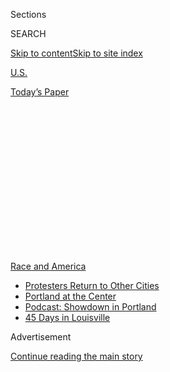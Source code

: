 <div id="app">

<div>

<div>

<div>

<div class="NYTAppHideMasthead css-1q2w90k e1suatyy0">

<div class="section css-ui9rw0 e1suatyy2">

<div class="css-eph4ug er09x8g0">

<div class="css-6n7j50">

</div>

<span class="css-1dv1kvn">Sections</span>

<div class="css-10488qs">

<span class="css-1dv1kvn">SEARCH</span>

</div>

[Skip to content](#site-content)[Skip to site
index](#site-index)

</div>

<div id="masthead-section-label" class="css-1wr3we4 eaxe0e00">

[U.S.](https://www.nytimes3xbfgragh.onion/section/us)

</div>

<div class="css-10698na e1huz5gh0">

</div>

</div>

<div id="masthead-bar-one" class="section hasLinks css-15hmgas e1csuq9d3">

<div class="css-uqyvli e1csuq9d0">

</div>

<div class="css-1uqjmks e1csuq9d1">

</div>

<div class="css-9e9ivx">

[](https://myaccount.nytimes3xbfgragh.onion/auth/login?response_type=cookie&client_id=vi)

</div>

<div class="css-1bvtpon e1csuq9d2">

[Today’s
Paper](https://www.nytimes3xbfgragh.onion/section/todayspaper)

</div>

</div>

</div>

</div>

<div data-aria-hidden="false">

<div id="site-content" data-role="main">

<div>

<div class="css-1aor85t" style="opacity:0.000000001;z-index:-1;visibility:hidden">

<div class="css-1hqnpie">

<div class="css-epjblv">

<span class="css-17xtcya">[U.S.](/section/us)</span><span class="css-x15j1o">|</span><span class="css-fwqvlz">George
Floyd, From ‘I Want to Touch the World’ to ‘I Can’t
Breathe’</span>

</div>

<div class="css-k008qs">

<div class="css-1iwv8en">

<span class="css-18z7m18"></span>

<div>

</div>

</div>

<span class="css-1n6z4y">https://nyti.ms/2AWztzD</span>

<div class="css-1705lsu">

<div class="css-4xjgmj">

<div class="css-4skfbu" data-role="toolbar" data-aria-label="Social Media Share buttons, Save button, and Comments Panel with current comment count" data-testid="share-tools">

  - 
  - 
  - 
  - 
    
    <div class="css-6n7j50">
    
    </div>

  - 
  - 

</div>

</div>

</div>

</div>

</div>

</div>

<div id="NYT_TOP_BANNER_REGION" class="css-13pd83m">

<div>

<div id="styln-prism-menu-1590763508878" class="section interactive-content interactive-size-medium css-1edisqu">

<div class="css-17ih8de interactive-body">

<div id="scroll-container" class="css-1gj85ro">

[<span class="styln-title-wrap"><span class="css-1pje3qr">Race
and</span><span class="css-1pje3qr">
America</span></span>](https://www.nytimes3xbfgragh.onion/news-event/george-floyd-protests-minneapolis-new-york-los-angeles?action=click&pgtype=Article&state=default&region=TOP_BANNER&context=storylines_menu)

  - [Protesters Return to Other
    Cities](https://www.nytimes3xbfgragh.onion/2020/07/26/us/protests-portland-seattle-trump.html?action=click&pgtype=Article&state=default&region=TOP_BANNER&context=storylines_menu)
  - [Portland at the
    Center](https://www.nytimes3xbfgragh.onion/2020/07/24/us/portland-oregon-protests-white-race.html?action=click&pgtype=Article&state=default&region=TOP_BANNER&context=storylines_menu)
  - [Podcast: Showdown in
    Portland](https://www.nytimes3xbfgragh.onion/2020/07/23/podcasts/the-daily/portland-protests.html?action=click&pgtype=Article&state=default&region=TOP_BANNER&context=storylines_menu)
  - [45 Days in
    Louisville](https://www.nytimes3xbfgragh.onion/interactive/2020/07/16/us/black-lives-matter-protests-louisville-breonna-taylor.html?action=click&pgtype=Article&state=default&region=TOP_BANNER&context=storylines_menu)

</div>

</div>

</div>

</div>

</div>

<div id="top-wrapper" class="css-1sy8kpn">

<div id="top-slug" class="css-l9onyx">

Advertisement

</div>

[Continue reading the main
story](#after-top)

<div class="ad top-wrapper" style="text-align:center;height:100%;display:block;min-height:250px">

<div id="top" class="place-ad" data-position="top" data-size-key="top">

</div>

</div>

<div id="after-top">

</div>

</div>

<div>

<div id="sponsor-wrapper" class="css-1hyfx7x">

<div id="sponsor-slug" class="css-19vbshk">

Supported by

</div>

[Continue reading the main
story](#after-sponsor)

<div id="sponsor" class="ad sponsor-wrapper" style="text-align:center;height:100%;display:block">

</div>

<div id="after-sponsor">

</div>

</div>

<div class="css-186x18t">

</div>

<div class="css-1vkm6nb ehdk2mb0">

# George Floyd, From ‘I Want to Touch the World’ to ‘I Can’t Breathe’

</div>

Mr. Floyd had big plans for life nearly 30 years ago. His death in
police custody is powering a movement against police brutality and
racial injustice.

<div class="css-79elbk" data-testid="photoviewer-wrapper">

<div class="css-z3e15g" data-testid="photoviewer-wrapper-hidden">

</div>

<div class="css-1a48zt4 ehw59r15" data-testid="photoviewer-children">

![<span class="css-16f3y1r e13ogyst0" data-aria-hidden="true">A memorial
to George Floyd in
Minneapolis.</span><span class="css-cnj6d5 e1z0qqy90" itemprop="copyrightHolder"><span class="css-1ly73wi e1tej78p0">Credit...</span><span><span>Joshua
Rashaad McFadden for The New York
Times</span></span></span>](https://static01.graylady3jvrrxbe.onion/images/2020/06/09/us/00unrest-floydprofile01alt/merlin_173327667_67685113-1ffa-472b-8493-57383d2b8ffd-articleLarge.jpg?quality=75&auto=webp&disable=upscale)

</div>

</div>

<div class="css-18e8msd">

<div class="css-vp77d3 epjyd6m0">

<div class="css-1baulvz">

By [<span class="css-1baulvz" itemprop="name">Manny
Fernandez</span>](https://www.nytimes3xbfgragh.onion/by/manny-fernandez)
and [<span class="css-1baulvz last-byline" itemprop="name">Audra D. S.
Burch</span>](https://www.nytimes3xbfgragh.onion/by/audra-d-s-burch)

</div>

</div>

  - July 29,
    2020

  - 
    
    <div class="css-4xjgmj">
    
    <div class="css-pvvomx" data-role="toolbar" data-aria-label="Social Media Share buttons, Save button, and Comments Panel with current comment count" data-testid="share-tools">
    
      - 
      - 
      - 
      - 
        
        <div class="css-6n7j50">
        
        </div>
    
      - 
      - 
    
    </div>
    
    </div>

</div>

<div class="css-mdjrty">

[Leer en
español](https://www.nytimes3xbfgragh.onion/es/2020/06/09/espanol/mundo/George-Floyd-quien-es.html "Read in Spanish")

</div>

</div>

<div class="section meteredContent css-1r7ky0e" name="articleBody" itemprop="articleBody">

<div class="css-1fanzo5 StoryBodyCompanionColumn">

<div class="css-53u6y8">

*\[Follow the live updates on* [*Seattle, Bubba Wallace, statues and the
confederate
flag*](https://www.nytimes3xbfgragh.onion/2020/06/22/us/seattle-shooting-roosevelt-statue-nascar-noose.html)*.\]*

HOUSTON — It was the last day of 11th grade at Jack Yates High School in
Houston, nearly three decades ago. A group of close friends, on their
way home, were contemplating what senior year and beyond would bring.
They were black teenagers on the precipice of manhood. What, they asked
one another, did they want to do with their lives?

</div>

</div>

<div>

</div>

<div class="css-1fanzo5 StoryBodyCompanionColumn">

<div class="css-53u6y8">

“George turned to me and said, ‘I want to touch the world,’” said
Jonathan Veal, 45, recalling the aspiration of one of the young men — a
tall, gregarious star athlete named [George
Floyd](https://www.nytimes3xbfgragh.onion/2020/06/10/podcasts/the-daily/george-floyd-protests-funeral.html)
whom he had met in the school cafeteria on the first day of sixth grade.
To their 17-year-old minds, touching the world maybe meant the N.B.A. or
the N.F.L.

</div>

</div>

<div>

</div>

<div class="css-1fanzo5 StoryBodyCompanionColumn">

<div class="css-53u6y8">

“It was one of the first moments I remembered after learning what
happened to him,” Mr. Veal said. “He could not have imagined that this
is the tragic way people would know his name.”

</div>

</div>

<div class="css-1fanzo5 StoryBodyCompanionColumn">

<div class="css-53u6y8">

The world now knows George Perry Floyd Jr. through his [final harrowing
moments](https://www.nytimes3xbfgragh.onion/2020/05/29/us/derek-chauvin-george-floyd-worked-together.html),
as he begged for air, his face wedged for [nearly nine
minutes](https://www.nytimes3xbfgragh.onion/2020/05/31/us/george-floyd-investigation.html)
between a city street and a police officer’s knee.

Mr. Floyd’s gasping death, immortalized on a bystander’s cellphone video
during the twilight hours of Memorial Day, has powered two weeks of
[sprawling protests across
America](https://www.nytimes3xbfgragh.onion/news-event/george-floyd-protests-minneapolis-new-york-los-angeles)
against police brutality. He has been memorialized in
[Minneapolis](https://www.nytimes3xbfgragh.onion/2020/07/29/us/george-floyd-memorial.html),
where he died; in North Carolina, where he was born; and in Houston,
where thousands stood in the unrelenting heat on Monday afternoon to
file past his gold coffin and bid him farewell [in the city where he
spent most of his
life](https://www.nytimes3xbfgragh.onion/2020/06/08/us/george-floyd-viewing-funeral-houston-unrest.html).

Many of those who attended the public viewing said they saw Mr. Floyd as
one of them — a fellow Houstonian who could have been their father,
their brother or their son.

“This is something that touched really close,” said Kina Ardoin, 43, a
nurse who stood in a line that stretched far from the church entrance.
“This could have been anybody in my
family.”

</div>

</div>

<div class="audioFigureHeading">

<div class="css-1et479a">

![](https://static01.graylady3jvrrxbe.onion/images/2017/01/29/podcasts/the-daily-album-art/the-daily-album-art-articleInline-v2.jpg?quality=75&auto=webp&disable=upscale)

</div>

### Listen to ‘The Daily’: ‘I Want To Touch the World’

<span class="css-59o34k">Today we remember George Perry Floyd Jr.</span>

</div>

<div class="css-qe9gm7">

<div>

<div class="css-1g7y0i5 e1drnplw0">

<div class="css-1ceswkc e1drnplw1">

</div>

<div class="css-f2fzwx e1drnplw2">

<div data-aria-labelledby="modal-title" data-role="region">

<div id="modal-title" class="css-mln36k">

transcript

</div>

<div class="css-pbq7ev">

</div>

<span>Back to The
Daily</span>

<div class="css-f6lhej">

<div class="css-1ialerq">

<div class="css-1701swk">

bars

</div>

<div>

<div class="css-1t7yl1y">

0:00/33:27

</div>

<div class="css-og85jy">

\-33:27

</div>

</div>

</div>

</div>

<div class="css-15fbio0">

<div class="css-1p4nyns">

transcript

## Listen to ‘The Daily’: ‘I Want To Touch the World’

### Hosted by Michael Barbaro and Caitlin Dickerson, produced by Clare Toeniskoetter, Michael Simon Johnson, Adizah Eghan, Daniel Guillemette, Asthaa Chaturvedi, Bianca Giaever and Stella Tan, and edited by Lisa Tobin and Liz O. Baylen

#### Today we remember George Perry Floyd Jr.

</div>

  - archived recording (jonathan veal)  
    My name is Jonathan Veal. I have known George Floyd since the sixth
    grade at James D. Ryan Middle School in the community of Third Ward,
    which is located in Houston, Texas. The first day I saw him, I was
    in the cafeteria, and he came in. And I was just blown away by his
    height. He was 6’2“, and I was just in awe, just like wow, that’s a
    tall guy. And he was just tall and skinny. This guy is in the sixth
    grade? And that was the beginning of our relationship. I remember it
    was the last day of school in our junior year, and there was this
    place just north of our school, maybe three blocks, that we called
    The Hill. And we would just kind of go there just to hang out. And
    for some reason, the conversation shifted to OK, we’re about to
    graduate. It was like we’re no longer going to be teenagers anymore.
    So I know I talked about just wanting to get married, and George
    talked about college. And all of a sudden he made this statement. He
    says, man, I want to be big. I want to touch the world.

\[music\]

Most of us had not seen the world outside of, you know, Third Ward or
the Houston community so it was just like, oh. Wow. OK.

  - archived recording 1  
    He was just a fun person to be around. There was never a dull
    moment. Never a dull moment.

  - archived recording 2  
    Me and Big George used to go to school all the time. And he’d get
    out and listen to music and talk about, you know, about the music
    world, and how he want to do this and do that, and just be
    successful.

  - archived recording 3  
    We were young, just kids. We trying to figure this thing out, you
    know? It’s when you’re in your 20s, your early 20s and you’re trying
    to figure out — you’re trying to see what direction you’re going to
    go in, just waking up and just trying to figure it out.

  - archived recording  
    I met Floyd seven to 10 years ago while I was trying to plant a
    church, Resurrection Houston’s Ministry, in the middle of Third Ward
    Houston, Texas, in the Cuney Homes Housing Project. And say I go to
    a neighborhood, I can knock on 50 doors. 50 people may come out.
    Floyd comes out the door, 100 people come out. Everybody knows him.
    He’s connected. Man, just to see his impact was amazing, his road to
    redemption. And then how God used him in this season and in this
    moment.

\[music\]

  - archived recording 1  
    Soon as he come in the door, he asks you, are you good? You all
    right? Always. And he would say — he always said things twice
    sometimes. He always called me Al-Al, and he called Teresa T-T. He
    just — that’s just him. Every time we cooked him a meal, gave him a
    plate, he’d come down rubbing his tummy and just go, “thank you,
    thank you, thank you.” You know what I mean? And he always said this
    for the whole time that Teresa and me and him lived here together.
    He always would tell us, “I want y’all to know I appreciate you.” He
    always would tell us that.

  - archived recording (jonathan veal)  
    After I learned that this was my friend, just a flood of emotions
    came about. I didn’t sleep the next couple of nights just thinking
    about what happened. And then that’s when it became global. And then
    I was like, wow, it’s literally happening. He’s touching the world.
    He’s touching the world. I was just like, wow.

caitlin dickerson

From The New York Times, I’m Caitlin Dickerson. This is “The Daily.”
Today: George Floyd’s funeral. My colleague Manny Fernandez was in
Houston. It’s Wednesday, June 10.

\[phone ringing\]

manny fernandez

Hi, guys.

caitlin dickerson

Hey, Manny. It’s Caitlin.

manny fernandez

How you doing?

caitlin dickerson

I’m OK. How are you and where are you?

manny fernandez

I am in the parking lot of the Fountain of Praise Church in Southwest
Houston, where George Floyd’s funeral was just held.

caitlin dickerson

And what was today about?

manny fernandez

So today was about two different things — and you saw this during the
service itself, and then I got this sense from talking to people
outside. On the one hand, there was a lot of people who wanted to talk
about George Floyd as a symbol of a movement, and George Floyd’s death
not being in vain. And yet on the other hand, a lot of people were
trying to say, hold on, wait, let’s talk about him as a man. And let’s
kind of talk about the jokes he used to crack, and the pranks he used to
pull, and what he was like in the projects of Houston where he’s from.
And so I think that there was that two-sided story that you kind of
heard today. Let’s remember the man who’s become this symbol, and let’s
also just remember the man himself.

caitlin dickerson

And this is a familiar dynamic for you, right? I mean, you’ve covered
funerals for other people who’ve died at the hands of police, and you’ve
seen this dynamic before.

manny fernandez

Yeah, absolutely. It reminded me of 2014 with Michael Brown’s funeral,
when people gather around, and they say, give us a little bit of space
in this social justice movement that’s popping up around this person’s
death. Give us a few hours in a day to talk about them and their flaws,
right? And to sort of talk about them as a full human before their life
becomes more myth than reality. And I think that the people here at the
funeral tried to sort of hold onto that space as long as they can before
the train has left the station.

caitlin dickerson

And you heard some of that today, but you’ve also been reporting for the
last few weeks on George Floyd, who he was. So what have you learned
about his life?

manny fernandez

I spent a lot of time at the place where he’s from. And he’s from a
place called the Bricks. And the Bricks are a nickname for the Cuney
Homes Public Housing Project in Houston. And he grew up in the Cuney
Homes in the ‘80s, in the ‘90s and the early 2000s. And it’s a hard
world. But by all accounts, he’s a pretty happy kid. George’s mother was
sort of a matron of the Cuney Homes. She was raising her kids. She was
raising George. And at the same time, she started raising her own
grandchildren for a time, and she started raising some of the neighbor’s
children. And she fed them, they spent the night at her apartment. And
that’s who Miss Cissy was. That’s who George Floyd’s mother was, a
mother to a lot of Cuney Homes.

caitlin dickerson

So what happens once George moves into high school and then adulthood?

manny fernandez

So George Floyd goes to high school just down the street from Cuney
Homes. He goes to Jack Yates High School. He’s a big kid. Eventually he
grows to 6’6“, and he kind of immediately becomes a star basketball
player and a star football player. He helps take the football team to
state shampionships in 1992, and he is so good that he gets a basketball
scholarship to go to college in South Florida. And he goes there, and he
plays a little bit of basketball. It doesn’t work out. He transfers back
to Texas. He goes to the Kingsville campus of Texas A\&M University, and
he goes there for a couple years. Meanwhile, he’s going back and forth
to Houston, back and forth to the Third Ward. And as he’s doing that, he
meets this legendary producer named DJ Screw —

  - archived recording (dj screw)  
    \[MUSIC\]:
    
    — who eventually becomes sort of a legend in Houston rap circles.
    
    (SINGING) Hey. Hey\!

manny fernandez

And there was a time in the early ‘90s when DJ Screw made a bunch of mix
tapes.

  - archived recording (dj screw)  
    (RAPPING) Welcome, y’all to the fabulous Carolina West. I own this
    \[EXPLETIVE\].

manny fernandez

And DJ Screw is rapping on these tapes, but he also invites other
rappers to come in. And a lot of these rappers are just kids from the
neighborhood —

  - archived recording (george floyd)  
    (RAPPING) Man, it’s going down. Know what I’m saying?

manny fernandez

— while George Floyd is one of those guys rapping on DJ Screw’s mixtape.

  - archived recording (george floyd)  
    (RAPPING) Know what I’m saying? Big Floyd representing
    \[INAUDIBLE\].

manny fernandez

And he calls himself Big Floyd.

  - archived recording (george floyd)  
    (RAPPING) — going down like a \[EXPLETIVE\], know what I’m saying?
    Watch me crawl low on my \[EXPLETIVE\] spiders. Welcome to the
    ghetto. It’s Third Ward, Texas. Boys shopping blades on they
    \[EXPLETIVE\] mixes. Boys in —

manny fernandez

And then meanwhile, he’s still in college. He’s going to Texas A\&M
Kingsville. And it doesn’t work out. He pulls out of Texas A\&M, he
never gets his degree and he goes back to Cuney Homes. And that’s when
his life sort of takes another turn. And it’s in 1997 that he gets his
first run-in with law enforcement. And so for about a decade of his
life, from the age of 23 in 1997, to when he was 34 in 2008, he had a
string of arrests in Houston. Some of the arrests were felonies. Some of
them were misdemeanors. He was arrested for drugs and for robbery, and a
few other charges. His most serious case comes in 2008. He’s arrested
for his role in a home invasion robbery, according to court documents.
And so he pleaded guilty to aggravated robbery with a deadly weapon.
He’s sentenced to five years in state prison. He only serves four
years, and he’s released in 2013. And after he’s released from prison,
he really starts to turn his life around. He becomes more religious.
George Floyd has a daughter who’s born around that time after he gets
out of prison. And it turns out what we learned at the funeral is that
he actually had five children and two grandchildren. And he starts
reconnecting with his kids. He starts speaking out about and against gun
violence. And he becomes almost this unofficial community leader back in
the Cuney Homes, back in Third Ward, and he has a lot of respect out
there. And then eventually, he gets plugged into this program that will
eventually take him to Minneapolis.

We’ve been criticized for not writing about and publicizing more of the
details of his criminal history. I think some people have this world
view where if you’re an ex-con, then you’re an ex-con, and that’s all
you’ll ever be in your life. And the people in the Cuney Homes, a lot of
them have run-ins with law enforcement. But, you know, your life moves
on after that, and people change. And so I think it’s sort of a balance
to try to write about the totality of somebody’s life, the good and the
bad, and try to do that in a way that honors the memory of a person
whose reason for being in the news has to do with him being a victim of
a crime and not the perpetrator of one.

caitlin dickerson

So tell me about George Floyd’s final years and his final chapter.

manny fernandez

He has a pretty quiet life in Minneapolis. He’s living with roommates.
He’s working as a security guard at a nightclub. He has a girlfriend.
He’s still very religious, reading the Bible. And he has this sort of
quiet life. He called it his new chapter in Minneapolis. The people who
knew him here in Houston say they thought he was pretty happy out there.

\[music\]

caitlin dickerson

We’ll be right back.

So that’s George Floyd the person. And like you said, there’s also
George Floyd the symbol and the beginning of a movement. So how did
those two ideas of him play out during his funeral today?

manny fernandez

Yeah.

  - archived recording  
    Amen. Amen.

manny fernandez

So the funeral is at a church in Houston called the Fountain of Praise.
And the media wasn’t allowed inside. And so I spent most of the day
outside talking to people.

  - archived recording  
    Pastor Wright, we want to bring greetings to everyone who is within
    the sanctuary walls as well as those who are watching via stream or
    some platform today.

manny fernandez

But it was live streamed.

  - archived recording  
    \[ORGAN PLAYING\] In the tradition of the African-American church,
    this will be a home-going celebration. Come on. I want to say it
    again. This will be a home-going celebration of brother George Floyd
    tonight.

manny fernandez

And here you had a number of elected officials, including many of the
African-American political leaders in Houston and in Texas.

  - archived recording (sylvester turner)  
    Let me just speak, briefly say — let me — on behalf of the city of
    Houston —

manny fernandez

Mayor Turner of Houston spoke.

  - archived recording (sylvester turner)  
    But as I speak right now, the city attorney is drafting an executive
    order.

manny fernandez

And said that —

  - archived recording (sylvester turner)  
    We will ban chokeholds and strangleholds.

manny fernandez

— he wants to ban chokeholds in the Houston Police Department.

  - archived recording (al green)  
    And I have a resolution that will be presented to the family.

manny fernandez

You had Congressman Al Green come up.

  - archived recording (al green)  
    This resolution is going to say to those who look through the vista
    of time that at this time, there lived one among us who was a child
    of God who was taken untimely. But we’re going to make sure that
    those who have look through time, that they will know that he made a
    difference within his time, because he changed not only this
    country, not only the United States, he changed the world. George
    Floyd changed the world.

manny fernandez

And also —

  - archived recording (joe biden)  
    Hello, everyone. On this day of prayer where we try to understand
    God’s plan and our pain —

manny fernandez

— Joe Biden made a video message.

  - archived recording (joe biden)  
    Now is the time for racial justice. That’s the answer we must give
    to our children when they ask, why? Because when there is justice
    for George Floyd, we will truly be on our way to racial justice in
    America.

manny fernandez

And they all sort of talked about and told the family that his death
would not be in vain.

  - archived recording (joe biden)  
    God bless you all. God bless you all. \[APPLAUSE\]

  - archived recording  
    I want to ask the members of the family who are going to come up and
    speak at this time, if you would please make your way to the stage.

manny fernandez

And then after the first half of the funeral is sort of taken up by
politicians —

  - archived recording (kathleen mcgee)  
    Welcome, everyone. I am George Floyd’s aunt. And I just want to
    thank everybody, and I would like to thank the whole world, what it
    has done for my family today.

manny fernandez

— the family sort of takes over.

  - archived recording (kathleen mcgee)  
    But I just want to make this statement. The world knows George
    Floyd. I know Perry Jr. He was a pesky little rascal. \[LAUGHS\]
    
    But we all loved him.

manny fernandez

And they sort of physically take over, and they’re up there as a group.

  - archived recording (terrence floyd)  
    (CRYING) I just want to say that I’m going to miss my brother a
    whole lot. And — \[APPLAUSE\]
    
    I love him. I just want to say to him, I love you. And I thank God
    for giving me my own personal Superman. God bless you all.

manny fernandez

And they start talking about their brother and their uncle.

  - archived recording (brooke williams)  
    Hello. My name is Brooke Williams, George Floyd’s niece. And I can
    breathe. As long as I’m breathing, justice will be served for Perry.
    First off, I want to thank all of you for coming out to support
    George Perry Floyd. My uncle was a father, brother, uncle and a
    cousin to many. Spiritually grounded, an activist, he always moved
    people with his words.

manny fernandez

And it becomes very powerful to hear them talk in a very intimate way
about their relatives.

  - archived recording (brooke williams)  
    My most favorite memory when my uncle was when he paid me to scratch
    his head. After long days of work, we arrived at home. We even
    created a song about it called “Scratch my head, scratch my head,
    yeah\!” \[LAUGHS\]
    
    But after that, I knew he was a comedian. He always told me, baby
    girl, you’re going to go so far with that beautiful smile and brains
    of yours.”=

  - archived recording (cyril white)  
    Well then fast forward to 1998, I started a college exhibition tour
    team touring around the country going to play different colleges and
    exhibition games. And Big Floyd, that was my first power forward. I
    would be calling around, trying to get contracts with the different
    schools, and the coaches would ask me, who’s your big man? And I
    would say, George Floyd. They’d say, oh, you got Big Floyd. OK, well
    your team must be pretty good. And so then we would go off and play.

manny fernandez

And it was those little moments and those little anecdotes that really,
I think, helped people get a sense of who George was.

  - archived recording (philonese floyd)  
    Everybody know who Big Floyd is now. Third Ward, Cuney Homes —

manny fernandez

As the family spoke —

  - archived recording (brady bob)  
    From the Cuney Home to Jack Yates High —

manny fernandez

— you really heard —

  - archived recording (cyril white)  
    — from Third Ward and the Cuney Homes to come and join me.

manny fernandez

— this sort of Third Ward pride come up.

  - archived recording  
    — in Third Ward Cuney Home, Texas.

manny fernandez

Very historic, black-elected officials live there. It’s home to the only
black-owned banking institution in Texas. Beyonce is from the Third
Ward. It’s just a place of a lot of black pride and a lot of black
history. At the same time, it’s also a place of a lot of struggle and a
lot of poverty. And there’s a real strong sense that George Floyd is
from this place that is a hard-fought and very proud place.

  - archived recording  
    \[ORGAN PLAYING\]
    
    At the direction of Senior Pastor, Pastor Remus Wright —

manny fernandez

And then —

  - archived recording  
    — my privilege and my honor today —

manny fernandez

— you have the final eulogy —

  - archived recording  
    — a man who needs no introduction but deserves one.

manny fernandez

— delivered by the Reverend Al Sharpton.

  - archived recording  
    Al Sharpton. \[APPLAUSE\]

manny fernandez

And he appears. He’s standing there in a black and white preacher’s
robe.

  - archived recording (al sharpton)  
    I hear people talk about what happened to George Floyd like there
    was something less than a crime. This was not just a tragedy, it was
    a crime.

manny fernandez

And to me, there was this one moment early on. He’s standing up there
and then he puts his glasses on, and he starts reading from this list.

  - archived recording (al sharpton)  
    — I give him recognition. I must also recognize several families are
    here.

manny fernandez

As if he’s going to thank some of the different people. And he starts
talking about some of the people who are there, and he says —

  - archived recording (al sharpton)  
    The mother of Trayvon Martin, will you stand?

manny fernandez

— “The mother of Trayvon Martin, will you stand?”

  - archived recording (al sharpton)  
    The mother —

manny fernandez

“The mother of Eric Garner, will you stand?”

  - archived recording (al sharpton)  
    The mother of Eric Garner, will you stand?

manny fernandez

And he runs through this long list. It’s like a roll call.

  - archived recording (al sharpton)  
    The sister of Botham Jean, will you stand?

manny fernandez

And people are cheering.

  - archived recording (al sharpton)  
    The family of Pamela Turner right here in Houston, will you stand?

manny fernandez

They are standing, the crowd is standing.

  - archived recording (al sharpton)  
    The father of Michael Brown from Ferguson, Missouri, will you stand?

caitlin dickerson

Wow. They’re all there.

manny fernandez

Yeah.

  - archived recording (al sharpton)  
    The father of Ahmaud Arbery, will you stand?

manny fernandez

And to have all of them there at this funeral, they know the pain of
this more than anyone. And they have the right to be angrier than
everyone else. And yet, here they are grieving with George Floyd’s
family. And you realize that George Floyd is part of this family of
victims that should not be a family.

  - archived recording (al sharpton)  
    All of these families came to stand with this family, because they
    know better than anyone else the pain they will suffer from the loss
    that they have gone through.

manny fernandez

So there was one moment when I think Sharpton pulled together these two
strands of the man and the symbol of George Floyd.

  - archived recording (al sharpton)  
    God always uses unlikely people to do his will.

manny fernandez

And that was a moment when Sharpton was alluding to George Floyd’s
arrest history.

  - archived recording (al sharpton)  
    If George Floyd had been an Ivy League school graduate and one of
    these ones with a long title, we would have been accused of reacting
    to his prominence. If he’d been a multimillionaire, they would have
    said that we were reacting to his wealth. If he had been a famous
    athlete, as he was on the trajectory to be, we would have said we
    were reacting to his fame. But God took an ordinary brother —

manny fernandez

And he was sort of talking about him as an ordinary —

  - archived recording (al sharpton)  
    — from the Third Ward —

manny fernandez

— imperfect person —

  - archived recording (al sharpton)  
    — from the housing projects —

manny fernandez

— from the Third Ward projects.

  - archived recording (al sharpton)  
    — that nobody thought much about but those that knew him and loved
    him. He took the rejected stone.

manny fernandez

And it was a very powerful moment where he called George Floyd a
rejected stone, making a reference to scripture.

  - archived recording (al sharpton)  
    God took the rejected stone and made him the cornerstone of a
    movement that’s going to change the whole wide world. \[APPLAUSE\]

manny fernandez

And how those officers may have thought that nobody cared about a guy
like that.

  - archived recording (al sharpton)  
    Oh, if you would have had any idea that all of us would react, you’d
    have took your knee off his neck.

manny fernandez

And obviously the world knows now that the world did care about somebody
like that, and how he died and how he was treated.

  - archived recording (al sharpton)  
    If you had any idea that preachers white and black was going to line
    up in a pandemic when we were told to stay inside, and we’d come out
    and march in the streets at the risk of our health, you’d have took
    your knee off his neck. Because you thought his neck didn’t mean
    nothing. But God made his neck to connect his head to his body, and
    you had no right to put your knee on that neck.

manny fernandez

I think in the past, I think there has been this desire to only pay
attention to sort of perfect victims, only to give attention to cases in
which the person had this sort of holy life. And any brush with the law,
no matter how many years ago, somehow was thought to taint how people
viewed whatever police killing was in the news. And I think that shifted
a little bit. And I see the difference in George Floyd.

  - archived recording (al sharpton)  
    Your family’s going to miss you, George. But your nation is going to
    remember your name.

manny fernandez

And Sharpton ended his remarks by touching on this idea that George
Floyd was imperfect, and he still deserves the movement that was
happening.

  - archived recording (al sharpton)  
    So we’re going to lay you to your mama now. You called for mama.
    We’re going to lay your body next to hers. But I know mama’s
    already embraced you, George. You fought a good fight. You kept the
    faith. You finished your course. Go on and get your rest now. Go on
    and see mama now. We’re going to fight on. We’re going to fight on.
    We’re going to fight on. We’re going to fight on. \[ORGAN MUSIC\]

  - archived recording (george floyd)  
    I’m going to speak to y’all real quick. I just want to say, man,
    that I got my shortcomings and my flaws, and I ain’t better than
    nobody else. But man, the shootings that’s going on man, I don’t
    care what hood you’re from man, where you’re at, man, I love you and
    God loves you, man. Put them guns down, man. That ain’t what it is.
    You know, we grow up this, man. And y’all hold y’all head up, man.
    You got parents out here selling plates, man, trying to bury their
    kids, man. Think about it, man. Love y’all.

\[music\]

caitlin dickerson

We’ll be right back.

Here’s what else you need to know today. On Tuesday morning, President
Trump endorsed a conspiracy theory that a 75-year-old man — who police
were filmed pushing to the ground during a protest in Buffalo last week
— had been using his cell phone to knock out law enforcement radios on
behalf of the Antifa movement. In a tweet, the president offered no
evidence of the theory but named a right wing news organization, One
America News Network, in his tweet.

  - archived recording  
    Did you have a reaction to the president’s tweet early —

  - archived recording (mark meadows)  
    I learned a long time ago not to comment on tweets, and I’m not
    going to break that —

  - archived recording  
    But they are official statements.

caitlin dickerson

Later in the day, Republican lawmakers and administration officials,
including the White House chief of staff, Mark Meadows, dodged questions
from reporters. The man who was injured in the incident, Martin Gugino,
is still recovering in the hospital from a serious head injury.
Meanwhile, a police officer in New York City was arrested and charged
with assault on Tuesday after shoving a young woman to the ground,
giving her a concussion, another scene that was filmed on a cell phone.
And —

  - archived recording  
    This is wrong\! This is America\! Please, God, help us\! I mean it\!
    This is a crisis in our world to make us not exercise our right to
    vote\!

caitlin dickerson

Five states held their primary elections on Tuesday, including Georgia,
where a new voting system put into place in 2018 after claims of voter
suppression experienced catastrophic meltdowns. State-ordered voting
machines were said to be missing or malfunctioning, causing voters to
wait in line for hours at polling places across the state. Some gave up
and left before casting a vote. The problems were made worse by the
coronavirus pandemic, which left fewer poll workers available than usual
and added to wait times, because machines had to be disinfected.
Predominantly black areas of Georgia experienced some of the worst
obstacles to voting, raising concerns that the problems would further
disenfranchise black voters.

\[music\]

That’s it for “The Daily.” I’m Caitlin Dickerson. See you tomorrow.

</div>

</div>

</div>

</div>

</div>

</div>

<div class="css-79elbk" data-testid="photoviewer-wrapper">

<div class="css-z3e15g" data-testid="photoviewer-wrapper-hidden">

</div>

<div class="css-1a48zt4 ehw59r15" data-testid="photoviewer-children">

![<span class="css-16f3y1r e13ogyst0" data-aria-hidden="true">George
Floyd, left, with Jonathan Veal and Milton Carney at a high school dance
in
1992.</span>](https://static01.graylady3jvrrxbe.onion/images/2020/06/08/us/08FLOYD-PROFILE-07/08FLOYD-PROFILE-07-articleLarge.jpg?quality=75&auto=webp&disable=upscale)

</div>

</div>

<div class="css-1fanzo5 StoryBodyCompanionColumn">

<div class="css-53u6y8">

Now a time stamp in the prolonged history of violence against black
people, Mr. Floyd’s killing has inspired people of every race to [march
in the
streets](https://www.nytimes3xbfgragh.onion/2020/06/06/us/george-floyd-memorial-protests.html)
and kneel, chanting “black lives matter” in hundreds of cities and small
towns.

But Mr. Floyd, 46, was more than the nearly nine-minute graphic video of
his death. He was more than the 16 utterances, captured in the
recording, of some version of “I can’t breathe.”

He was an outsize man who dreamed equally big, unswayed by the setbacks
of his life.

Growing up in one of Houston’s poorest neighborhoods, he enjoyed a star
turn as a basketball and football player, with three catches for 18
yards in a [state championship
game](https://www.expressnews.com/texas-sports-nation/highschool/article/George-Floyd-death-Yates-High-School-football-15298818.php)
his junior year.

He was the first of his siblings to go to college, and he did so on an
athletic scholarship. But he returned to Texas after a couple of years,
and lost nearly a decade to arrests and incarcerations on mostly
drug-related offenses. By the time he left his hometown for good a few
years ago, moving 1,200 miles to Minneapolis for work, he was ready for
a fresh start.

When he traveled to Houston in 2018 for his mother’s funeral — they died
two years, one week apart — he told his family that Minneapolis had
begun to feel like home. He had his mother’s name tattooed on his belly,
a fact that was noted in his autopsy.

</div>

</div>

<div>

</div>

<div class="css-1fanzo5 StoryBodyCompanionColumn">

<div class="css-53u6y8">

## Life in the Bricks

Mr. Floyd was born in Fayetteville, N.C., to George Perry and Larcenia
Floyd. But he was really from a Houston neighborhood called the Bricks.

After his parents split up, his mother moved him and his siblings to
Texas, where he grew up in the red brick world of Cuney Homes, a
low-slung 564-unit public housing complex [in Houston’s Third
Ward](https://www.chron.com/news/houston-texas/houston/article/George-Floyd-police-brutality-minneapolis-dead-vid-15296192.php)
that was named for Norris Wright Cuney, one of the most politically
powerful black men in the state in the late 1800s.

Mr. Floyd’s mother — who was known as Cissy — was among the leaders of
Cuney Homes and an active member of the resident council. She raised her
own children and, at times, some of her grandchildren and some of her
neighbors’ children, too.

As a child, Mr. Floyd was known in the Bricks as Perry, his middle name.
As he grew, so, too, did his nicknames. He was Big Floyd, known as much
for his big personality as his sense of humor.

Mr. Floyd’s height — he was more than six feet tall in middle school —
created a kind of mystique.

“You can just imagine this tall kid as a freshman in high school walking
the hallways. We were like, ‘Man, who is that guy?’ He was a jokester,
always laughing and cracking jokes,” said Herbert Mouton, 45, who played
on the Yates high school football team with Mr. Floyd. “We were talking
the other day with classmates trying to think, ‘Had Floyd even ever had
a fight before?’ And we couldn’t recall it.”

Mr. Mouton said that after the loss of a big game, Mr. Floyd would let
the team sulk for a few minutes before telling a joke to lighten the
mood. “He never wanted us to feel bad for too long,” he
said.

</div>

</div>

<div class="css-79elbk" data-testid="photoviewer-wrapper">

<div class="css-z3e15g" data-testid="photoviewer-wrapper-hidden">

</div>

<div class="css-1a48zt4 ehw59r15" data-testid="photoviewer-children">

<div class="css-1xdhyk6 erfvjey0">

<span class="css-1ly73wi e1tej78p0">Image</span>

<div class="css-zjzyr8">

<div data-testid="lazyimage-container" style="height:257.1333333333334px">

</div>

</div>

</div>

<span class="css-16f3y1r e13ogyst0" data-aria-hidden="true">Mr. Floyd in
a classroom at Jack Yates High School in Houston. He was a celebrated
football and basketball athlete.</span>

</div>

</div>

<div class="css-1fanzo5 StoryBodyCompanionColumn">

<div class="css-53u6y8">

Mr. Floyd saw sports as the path out of the Bricks. And so he leaned
into his size and athletic prowess in a sports-obsessed state. As a
tight end, Mr. Floyd helped power his football team to the state
championship game in 1992.

In one exhilarating moment that was captured on video — and circulated
after his death — [Mr. Floyd soars above an
opponent](https://twitter.com/CourtneyABC13/status/1265603534852063233)
in the end zone to catch a touchdown pass.

After graduating from high school, Mr. Floyd left Texas on a basketball
scholarship to South Florida Community College (now South Florida State
College).

“I was looking for a power forward and he fit the bill. He was athletic
and I liked the way he handled the ball,” said George Walker, who
recruited Mr. Floyd. “He was a starter and scored 12 to 14 points and
seven to eight rebounds.”

Mr. Floyd transferred two years later, in 1995, to Texas A\&M
University’s Kingsville campus, but he did not stay long. He returned
home to Houston — and to the Third Ward — without a degree.

Known locally as the Tré, the Third Ward, south of downtown, is among
the city’s historic black neighborhoods, and it has been featured in the
music of one of the most famous people to grow up there, Beyoncé.

</div>

</div>

<div class="css-1fanzo5 StoryBodyCompanionColumn">

<div class="css-53u6y8">

At times, life in the Bricks was unforgiving. Poverty, drugs, gangs and
violence scarred many Third Ward families. Several of Mr. Floyd’s
classmates did not live past their 20s.

Soon after returning, Mr. Floyd started rapping. He appeared as Big
Floyd on mixtapes created by DJ Screw, a fixture in Houston’s hip-hop
scene in the 1990s. His voice deep, his rhymes purposefully delivered at
a slow-motion clip, Mr. Floyd rapped about “choppin’ blades” — driving
cars with oversize rims — and his Third Ward pride.

For about a decade starting in his early 20s, Mr. Floyd had a string of
arrests in Houston, according to court and police records. One of those
arrests, for a $10 drug deal in 2004, cost him 10 months in a state
jail.

Four years later, Mr. Floyd pleaded guilty to aggravated robbery with a
deadly weapon and spent four years in prison. He was released in 2013
and returned home again — this time to begin the long, hard work of
trying to turn his life around, using his missteps as a lesson for
others.

[Stephen
Jackson](https://www.nytimes3xbfgragh.onion/2020/06/11/sports/basketball/stephen-jackson-george-floyd-protests.html),
a retired professional basketball player from Port Arthur, Texas, met
Mr. Floyd a year or two before Mr. Jackson joined the N.B.A. They had
sports in common, Mr. Jackson said, but they also looked alike — enough
to call each other “twin” as a term of endearment.

“I tell people all the time, the only difference between me and George
Floyd, the only difference between me and my twin, the only difference
between me and Georgie, is the fact that I had more opportunities,” he
said, later adding, “If George would have had more opportunities, he
might have been a pro athlete in two
sports.”

</div>

</div>

<div class="css-79elbk" data-testid="photoviewer-wrapper">

<div class="css-z3e15g" data-testid="photoviewer-wrapper-hidden">

</div>

<div class="css-1a48zt4 ehw59r15" data-testid="photoviewer-children">

<div class="css-1xdhyk6 erfvjey0">

<span class="css-1ly73wi e1tej78p0">Image</span>

<div class="css-zjzyr8">

<div data-testid="lazyimage-container" style="height:257.77777777777777px">

</div>

</div>

</div>

<span class="css-16f3y1r e13ogyst0" data-aria-hidden="true">Veronica
DeBoest said Mr. Floyd’s mother, Larcenia Floyd, was one of the leaders
of the Cuney Homes housing
complex. </span><span class="css-cnj6d5 e1z0qqy90" itemprop="copyrightHolder"><span class="css-1ly73wi e1tej78p0">Credit...</span><span>Michael
Starghill Jr. for The New York Times</span></span>

</div>

</div>

<div class="css-1fanzo5 StoryBodyCompanionColumn">

<div class="css-53u6y8">

After prison, Mr. Floyd became even more committed to his church.
Inspired by a daughter, Gianna Floyd, born after he was released, Mr.
Floyd spent a lot of time at Resurrection Houston, a church that holds
many of its services on the basketball court in the middle of Cuney
Homes. He would set up chairs and drag out to the center of the court
the service’s main attraction — the baptism tub.

“We’d baptize people on the court and we’ve got this big old horse
trough. And he’d drag that thing by himself onto that court,” said
Patrick Ngwolo, a lawyer and pastor of Resurrection Houston, who
described Mr. Floyd as a father figure for younger community residents.

Eventually, Mr. Floyd became involved in a Christian program with a
history of taking men to Minnesota from the Third Ward and providing
them with drug rehabilitation and job placement services.

“When you say, ‘I’m going to Minnesota,’ everybody knows you’re going to
this church-work program out of Minnesota,” Mr. Ngwolo said, “and you’re
getting out of this environment.”

His move would be a fresh start, Mr. Ngwolo said, his story one of
redemption.

</div>

</div>

<div class="css-79elbk" data-testid="photoviewer-wrapper">

<div class="css-z3e15g" data-testid="photoviewer-wrapper-hidden">

</div>

<div class="css-1a48zt4 ehw59r15" data-testid="photoviewer-children">

<div class="css-1xdhyk6 erfvjey0">

<span class="css-1ly73wi e1tej78p0">Image</span>

<div class="css-zjzyr8">

<div data-testid="lazyimage-container" style="height:257.77777777777777px">

</div>

</div>

</div>

<span class="css-16f3y1r e13ogyst0" data-aria-hidden="true">In a baby
book for Gianna Floyd, the daughter of George Floyd, is a photo of the
two of them
together.</span><span class="css-cnj6d5 e1z0qqy90" itemprop="copyrightHolder"><span class="css-1ly73wi e1tej78p0">Credit...</span><span>Victor
J. Blue for The New York Times</span></span>

</div>

</div>

<div class="css-1fanzo5 StoryBodyCompanionColumn">

<div class="css-53u6y8">

## A Protector of People

In Minnesota, Mr. Floyd lived in a red clapboard duplex with two
roommates on the eastern edge of St. Louis Park, a leafy, gentrifying
Minneapolis suburb.

Beginning sometime in 2017, he worked as a security guard at the
Salvation Army’s Harbor Light Center, a downtown homeless shelter and
transitional housing facility. The staff members got to know Mr. Floyd
as someone with a steady temperament, whose instinct to protect
employees included walking them to their cars.

</div>

</div>

<div class="css-1fanzo5 StoryBodyCompanionColumn">

<div class="css-53u6y8">

“It takes a special person to work in the shelter environment,” said
Brian Molohon, executive director of development at the Salvation Army
Northern Division. “Every day you are bombarded with heartache and
brokenness.”

Even as Mr. Floyd settled into his position, he looked for other jobs.
While working at the Salvation Army, he answered a job ad for a bouncer
at Conga Latin Bistro, a restaurant and dance club.

Jovanni Thunstrom, the owner, said Mr. Floyd quickly became part of the
work family. He came in early and left late. And though he tried, he
never quite mastered salsa dancing.

“Right away I liked his attitude,” said Mr. Thunstrom, who was also Mr.
Floyd’s landlord. “He would shake your hand with both hands. He would
bend down to greet you.”

Mr. Floyd kept a Bible by his bed. Often, he read it aloud. And despite
his height, Mr. Floyd would fold himself in the hallway to frequently
pray with Theresa Scott, one of his roommates.

“He had this real cool way of talking. His voice reminded me of Ray
Charles. He’d talk fast and he was so soft-spoken,” said Alvin Manago,
55, who met Mr. Floyd at a 2016 softball game. They bonded instantly and
became roommates. “He had this low-pitched bass. You had to get used to
his accent to understand him. He’d say, ‘Right-on, right-on, right-on.’”

Mr. Floyd spent the final weeks of his life recovering from the
coronavirus, which he learned he had in early April. After he was
better, he started spending more time with his girlfriend, and he had
not seen his roommates in a few weeks, Mr. Manago said.

</div>

</div>

<div class="css-1fanzo5 StoryBodyCompanionColumn">

<div class="css-53u6y8">

Like millions of people, his roommates in the city that was to be his
fresh start watched the video that captured Mr. Floyd taking his last
breaths. They heard him call out for his late mother — “Mama\! Mama\!”

On Tuesday morning, 15 days after that anguished cry, Mr. Floyd will be
laid to rest beside
her.

</div>

</div>

<div class="css-79elbk" data-testid="photoviewer-wrapper">

<div class="css-z3e15g" data-testid="photoviewer-wrapper-hidden">

</div>

<div class="css-1a48zt4 ehw59r15" data-testid="photoviewer-children">

<div class="css-1xdhyk6 erfvjey0">

<span class="css-1ly73wi e1tej78p0">Image</span>

<div class="css-zjzyr8">

<div data-testid="lazyimage-container" style="height:257.77777777777777px">

</div>

</div>

</div>

<span class="css-16f3y1r e13ogyst0" data-aria-hidden="true">Thousands of
protesters gathered near the White House on Saturday to protest the
killing of Mr.
Floyd. </span><span class="css-cnj6d5 e1z0qqy90" itemprop="copyrightHolder"><span class="css-1ly73wi e1tej78p0">Credit...</span><span>Erin
Schaff/The New York Times</span></span>

</div>

</div>

<div class="css-1fanzo5 StoryBodyCompanionColumn">

<div class="css-53u6y8">

Manny Fernandez reported from Houston and Audra D. S. Burch from
Hollywood, Fla. Contributing reporting were Marc Stein from Dallas,
Erica L. Green from Washington, and Dionne Searcey and Matt Furber from
Minneapolis. Susan Beachy contributed research.

</div>

</div>

</div>

<div>

</div>

<div>

</div>

<div>

</div>

<div>

<div id="bottom-wrapper" class="css-1ede5it">

<div id="bottom-slug" class="css-l9onyx">

Advertisement

</div>

[Continue reading the main
story](#after-bottom)

<div id="bottom" class="ad bottom-wrapper" style="text-align:center;height:100%;display:block;min-height:90px">

</div>

<div id="after-bottom">

</div>

</div>

</div>

</div>

</div>

## Site Index

<div>

</div>

## Site Information Navigation

  - [© <span>2020</span> <span>The New York Times
    Company</span>](https://help.nytimes3xbfgragh.onion/hc/en-us/articles/115014792127-Copyright-notice)

<!-- end list -->

  - [NYTCo](https://www.nytco.com/)
  - [Contact
    Us](https://help.nytimes3xbfgragh.onion/hc/en-us/articles/115015385887-Contact-Us)
  - [Work with us](https://www.nytco.com/careers/)
  - [Advertise](https://nytmediakit.com/)
  - [T Brand Studio](http://www.tbrandstudio.com/)
  - [Your Ad
    Choices](https://www.nytimes3xbfgragh.onion/privacy/cookie-policy#how-do-i-manage-trackers)
  - [Privacy](https://www.nytimes3xbfgragh.onion/privacy)
  - [Terms of
    Service](https://help.nytimes3xbfgragh.onion/hc/en-us/articles/115014893428-Terms-of-service)
  - [Terms of
    Sale](https://help.nytimes3xbfgragh.onion/hc/en-us/articles/115014893968-Terms-of-sale)
  - [Site
    Map](https://spiderbites.nytimes3xbfgragh.onion)
  - [Help](https://help.nytimes3xbfgragh.onion/hc/en-us)
  - [Subscriptions](https://www.nytimes3xbfgragh.onion/subscription?campaignId=37WXW)

</div>

</div>

</div>

</div>
